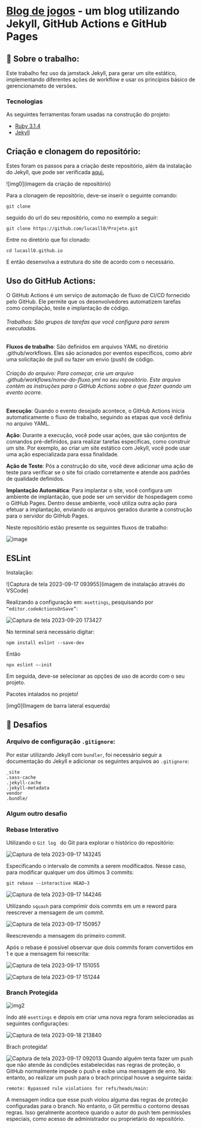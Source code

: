 # [Blog de jogos](https://lucasll0.github.io/Projeto/) - um blog utilizando Jekyll, GitHub Actions e GitHub Pages

## 📌 Sobre o trabalho:
Este trabalho fez uso da jamstack Jekyll, para gerar um site estático, implementando diferentes ações de workflow e usar os princípios básico de gerencionameto de versões.

### Tecnologias

As seguintes ferramentas foram usadas na construção do projeto:

- [Ruby 3.1.4](https://www.ruby-lang.org/en/downloads/)
- [Jekyll](https://jekyllrb.com/docs/)

## Criação e clonagem do repositório:

Estes foram os passos para a criação deste repositório, além da instalação do Jekyll, que pode ser verificada [aqui.](https://jekyllrb.com/docs/installation/)

![img0](imagem da criação de repositório)

Para a clonagem de repositório, deve-se inserir o seguinte comando:
```
git clone
```
seguido do url do seu repositório, como no exemplo a seguir:
```
git clone https://github.com/lucasll0/Projeto.git
```
Entre no diretório que foi clonado:
```
cd lucasll0.github.io
```
E então desenvolva a estrutura do site de acordo com o necessário.

## Uso do GitHub Actions:
O GitHub Actions é um serviço de automação de fluxo de CI/CD fornecido pelo GitHub. Ele permite que os desenvolvedores automatizem tarefas como compilação, teste e implantação de código.

###### Trabalhos: São grupos de tarefas que você configura para serem executadas.

**Fluxos de trabalho**: São definidos em arquivos YAML no diretório .github/workflows. Eles são acionados por eventos específicos, como abrir uma solicitação de pull ou fazer um envio (push) de código.
###### *Criação do arquivo*: Para começar, crie um arquivo .github/workflows/nome-do-fluxo.yml no seu repositório. Este arquivo contém as instruções para o GitHub Actions sobre o que fazer quando um evento ocorre.

**Execução**:  Quando o evento desejado acontece, o GitHub Actions inicia automaticamente o fluxo de trabalho, seguindo as etapas que você definiu no arquivo YAML.

**Ação**: Durante a execução, você pode usar ações, que são conjuntos de comandos pré-definidos, para realizar tarefas específicas, como construir um site. Por exemplo, ao criar um site estático com Jekyll, você pode usar uma ação especializada para essa finalidade.

**Ação de Teste**: Pós a construção do site, você deve adicionar uma ação de teste para verificar se o site foi criado corretamente e atende aos padrões de qualidade definidos.

**Implantação Automática**: Para implantar o site, você configura um ambiente de implantação, que pode ser um servidor de hospedagem como o GitHub Pages. Dentro desse ambiente, você utiliza outra ação para efetuar a implantação, enviando os arquivos gerados durante a construção para o servidor do GitHub Pages.

Neste repositório estão presente os seguintes fluxos de trabalho:

![image](https://github.com/el1ziane/el1ziane.github.io/assets/113150368/7960e97e-2bb0-4fa1-aa39-4faf2d935a2e)

## **ESLint**

Instalação:

![Captura de tela 2023-09-17 093955](imagem de instalação através do VSCode)

Realizando a configuração em: `⚙️settings`, pesquisando por ```“editor.codeActionsOnSave”```:

![Captura de tela 2023-09-20 173427](https://github.com/el1ziane/el1ziane.github.io/assets/113150368/25dfbe04-81b4-482d-b21c-2b4ff081cb82)

No terminal será necessário digitar:

```
npm install eslint --save-dev
```
Então

```
npx eslint –-init
```
Em seguida, deve-se selecionar as opções de uso de acordo com o seu projeto.

Pacotes intalados no projeto!

[img0](Imagem de barra lateral esquerda)

## 🚀 Desafios

### **Arquivo de configuração** `.gitignore`:
Por estar utilizando Jekyll com `bundler`, foi necessário seguir a documentação do Jekyll e adicionar os seguintes arquivos ao `.gitignore`:
```
_site
.sass-cache
.jekyll-cache
.jekyll-metadata
vendor
.bundle/
```

### **Algum outro desafio**


### **Rebase Interativo**

Utilizando o `Git log ` do Git para explorar o histórico do repositório:

![Captura de tela 2023-09-17 143245](https://github.com/el1ziane/el1ziane.github.io/assets/113150368/0526825f-dabf-4c1e-add3-a266e8460fab)

Especificando o intervalo de commits a serem modificados. Nesse caso, para modificar qualquer um dos últimos 3 commits:

```
git rebase --interactive HEAD~3
```

![Captura de tela 2023-09-17 144246](https://github.com/el1ziane/el1ziane.github.io/assets/113150368/7f20fe87-3fc6-4d84-9ea6-f73faafecc4e)

Utilizando `squash` para comprimir dois commits em um e reword para reescrever a mensagem de um commit.

![Captura de tela 2023-09-17 150957](https://github.com/el1ziane/el1ziane.github.io/assets/113150368/53406abb-edaf-4547-86cf-ddaacfb16a92)

Reescrevendo a mensagem do primeiro commit.

Após o rebase é possivel observar que dois commits foram convertidos em 1 e que a mensagem foi reescrita:

![Captura de tela 2023-09-17 151055](https://github.com/el1ziane/el1ziane.github.io/assets/113150368/92023fad-957d-47dc-8944-427eae173d50)

![Captura de tela 2023-09-17 151244](https://github.com/el1ziane/el1ziane.github.io/assets/113150368/777e4650-a0e2-4b76-ad7c-7dc3ad64cd61)


### **Branch Protegida**

![img2]()

Indo até `⚙️settings` e depois em criar uma nova regra foram selecionadas as seguintes configurações:

![Captura de tela 2023-09-18 213840](https://github.com/el1ziane/el1ziane.github.io/assets/113150368/ed858b1c-586e-4d48-b5d1-f395bbe9752e)  

Brach protegida!

![Captura de tela 2023-09-17 092013](https://github.com/el1ziane/el1ziane.github.io/assets/113150368/98b2e412-3d2b-4e14-b151-ea83a987414f)
Quando alguém tenta fazer um push que não atende às condições estabelecidas nas regras de proteção, o GitHub normalmente impede o push e exibe uma mensagem de erro.
No entanto, ao realizar um push para o brach principal houve a seguinte saida:
```
remote: Bypassed rule violations for refs/heads/main:
```
A mensagem indica que esse push violou alguma das regras de proteção configuradas para o branch. No entanto, o Git permitiu o contorno dessas regras. Isso geralmente acontece quando o autor do push tem permissões especiais, como acesso de administrador ou proprietário do repositório.


